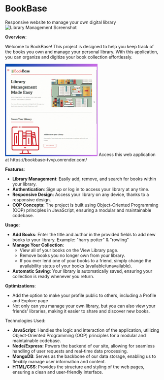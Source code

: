 # BookBase
Responsive website to manage your own digital library
![Library Management Screenshot](images/library1.gif)

**Overview**:

Welcome to BookBase! This project is designed to help you keep track of the books you own and manage your personal library. With this application, you can organize and digitize your book collection effortlessly. 

<img src="https://github.com/zoyaumar/BookBase/blob/main/bookbase.gif" alt="BookBase GIF" width="300"/>
Access this web application at https://bookbase-tvvp.onrender.com/

**Features**:
- **Library Management**: Easily add, remove, and search for books within your library.
- **Authentication**: Sign up or log in to access your library at any time. 
- **Responsive Design**: Access your library on any device, thanks to a responsive design.
- **OOP Concepts**: The project is built using Object-Oriented Programming (OOP) principles in JavaScript, ensuring a modular and maintainable codebase.

**Usage**:
- **Add Books**: Enter the title and author in the provided fields to add new books to your library. Example: "harry potter" & "rowling"
- **Manage Your Collection**:
  - View all of your books on the View Library page.
  - Remove books you no longer own from your library.
  - If you ever lend one of your books to a friend, simply change the availability status of your books (available/unavailable). 
- **Automatic Saving**: Your library is automatically saved, ensuring your collection is ready whenever you return.
  
 **Optimizations**:
 - Add the option to make your profile public to others, including a Profile and Explore page
 - Not only can you manage your own library, but you can also view your friends' libraries, making it easier to share and discover new books.

Technologies Used:
- **JavaScript**: Handles the logic and interaction of the application, utilizing Object-Oriented Programming (OOP) principles for a modular and maintainable codebase.
- **Node/Express:** Powers the backend of our site, allowing for seamless handling of user requests and real-time data processing.
- **MongoDB**:  Serves as the backbone of our data storage, enabling us to flexibly manage user information and content. 
- **HTML/CSS**: Provides the structure and styling of the web pages, ensuring a clean and user-friendly interface.
